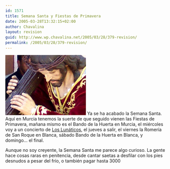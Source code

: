 ```yaml
---
id: 1571
title: Semana Santa y Fiestas de Primavera
date: 2005-03-28T13:32:15+02:00
author: Chavalina
layout: revision
guid: http://www.wp.chavalina.net/2005/03/28/379-revision/
permalink: /2005/03/28/379-revision/
---
```

<img class="imgizqda" src="/imagenes/fotos/jesus.jpg" alt="Jes&uacute;s" /> Ya se ha acabado la Semana Santa. Aquí en Murcia tenemos la suerte de que seguido vienen las Fiestas de Primavera, ma&ntilde;ana mismo es el Bando de la Huerta en Murcia, el miércoles voy a un concierto de <a href="http://www.los-lunaticos.com/" target="_blank">Los Lunáticos</a>, el jueves a salir, el viernes la Romería de San Roque en Blanca, sábado Bando de la Huerta en Blanca, y domingo… el final.

Aunque no soy creyente, la Semana Santa me parece algo curioso. La gente hace cosas raras en penitencia, desde cantar saetas a desfilar con los pies desnudos a pesar del frío, o también pagar hasta 3000
